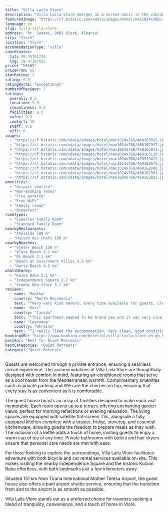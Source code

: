 ```yaml
---
title: "Villa Laila Vlore"
description: "Villa Laila Vlore emerges as a serene oasis in the vibrant city of Vlorë, merely a stone's throw away from the pristine Vjetër Beach and a short drive from the bustling Vlore Beach."
featuredImage: "https://cf.bstatic.com/xdata/images/hotel/max1024x768/460163015.jpg?k=b3adad45f77803ec0da797294a8b84516ca6bfad41f83115e09bcc2e73a381c3&o=&hp=1"
language: en
slug: villa-laila-vlore
address: "Rr. Sazani, 9403 Vlorë, Albania"
city: "Vlorë"
location: "Vlorë"
accommodationType: "villa"
coordinates:
  lat: 40.45761735
  lng: 19.47187835
price: "US$65"
priceFrom: 65
starRating: 3
rating: 9.5
ratingWords: "Exceptional"
numberOfReviews: 7
ratings:
  overall: 9.5
  location: 9.3
  cleanliness: 9.6
  facilities: 9.3
  value: 9.3
  comfort: 10
  staff: 9.6
  wifi: 0
images:
  - "https://cf.bstatic.com/xdata/images/hotel/max1024x768/460163015.jpg?k=b3adad45f77803ec0da797294a8b84516ca6bfad41f83115e09bcc2e73a381c3&o=&hp=1"
  - "https://cf.bstatic.com/xdata/images/hotel/max1024x768/460162997.jpg?k=2baad3402d20cb6287511dfcbd81ca3f832b2419b8e0f67676cbf86c569c4f49&o=&hp=1"
  - "https://cf.bstatic.com/xdata/images/hotel/max1024x768/460163071.jpg?k=fb07ef2524eb5d4752d97336fac3a78364dadf35fff30a3ce6bc06c944da1d9d&o=&hp=1"
  - "https://cf.bstatic.com/xdata/images/hotel/max1024x768/460163120.jpg?k=ce1e24592b47eed434754fcc5e2158a513b520d89c4ae4deeb44615caa2c111b&o=&hp=1"
  - "https://cf.bstatic.com/xdata/images/hotel/max1024x768/473579412.jpg?k=53210869724b8685881235c850f329adc74099bfa33821f9e462b6084524e186&o=&hp=1"
  - "https://cf.bstatic.com/xdata/images/hotel/max1024x768/460162975.jpg?k=4aaef4bd34c8e063091d0d07e0ebe225b42d0a409db4edbc8c5244ccc61e47cb&o=&hp=1"
  - "https://cf.bstatic.com/xdata/images/hotel/max1024x768/460162988.jpg?k=557fa99b5fe0f54031a7941cf04a0a57f1930e34d3fc9a3cf18afc0be10aceaf&o=&hp=1"
  - "https://cf.bstatic.com/xdata/images/hotel/max1024x768/460162983.jpg?k=a4d4c08b4b442cdf6939024a147d581828692651d8b1b616e8d27119b8473be5&o=&hp=1"
  - "https://cf.bstatic.com/xdata/images/hotel/max1024x768/460162923.jpg?k=82beafa5602142614ea16b1421181020388e951ec609991826bf26d7521f405f&o=&hp=1"
amenities:
  - "Airport shuttle"
  - "Non-smoking rooms"
  - "Free parking"
  - "Free WiFi"
  - "Family rooms"
  - "Breakfast"
roomTypes:
  - "Superior Family Room"
  - "Standard Family Room"
nearbyRestaurants:
  - "Xhelaldo 100 m"
  - "Maison des Chefs 150 m"
nearbyBeaches:
  - "Vjetër Beach 150 m"
  - "Vlore Beach 2.1 km"
  - "Ri Beach 3.1 km"
  - "Beach at Government Villas 4.3 km"
  - "Narta Beach 4.5 km"
whatsNearby:
  - "Kuzum Baba 2.1 km"
  - "Independence Square 2.2 km"
  - "Scooby Doo Vlore 3.1 km"
reviews:
  - name: "Monika"
    country: "North Macedonia"
    text: "“Very very kind owners, every time available for guests. Clean, near the beach, market and everything you need for vacation. ❤️”"
  - name: "Muci"
    country: "Canada"
    text: "“This apartment seemed to be brand new and it was very nice designed. It had everything that you would need and it was right at the beach. It is comfy and perfect for long stays. The host gave us very good recommendations and helped us getting us...”"
  - name: "Светлана"
    country: "Ukraine"
    text: "“I really liked the accommodation. Very clean, good condition of furniture, repairs. Very close to the sea. The hostess advised shops, markets, restaurants in the city.”"
bookingURL: "https://www.booking.com/hotel/al/villa-laila-vlore.en-gb.html?aid=8035640"
bestFor: "Best for Quiet Retreats"
bestCategories: "Quiet Retreats"
category: "Quiet Retreats"
---
```


Guests are welcomed through a private entrance, ensuring a seamless arrival experience. The accommodations at Villa Laila Vlore are thoughtfully designed with comfort in mind, featuring air-conditioned rooms that serve as a cool haven from the Mediterranean warmth. Complimentary amenities such as private parking and WiFi are the cherries on top, ensuring that every stay is as convenient as it is comfortable.

The guest house boasts an array of facilities designed to make each visit memorable. Each room opens up to a terrace offering enchanting garden views, perfect for morning reflections or evening relaxation. The living spaces are equipped with satellite flat-screen TVs, alongside a fully equipped kitchen complete with a toaster, fridge, stovetop, and essential kitchenware, allowing guests the freedom to prepare meals as they wish. The inclusion of a kettle adds a touch of home, inviting guests to enjoy a warm cup of tea at any time. Private bathrooms with bidets and hair dryers ensure that personal care needs are met with ease.

For those looking to explore the surroundings, Villa Laila Vlore facilitates adventure with both bicycle and car rental services available on-site. This makes visiting the nearby Independence Square and the historic Kuzum Baba effortless, with both landmarks just a few kilometers away.

Situated 151 km from Tirana International Mother Teresa Airport, the guest house also offers a paid airport shuttle service, ensuring that the transition from and to the airport is as smooth as possible.

Villa Laila Vlore stands out as a preferred choice for travelers seeking a blend of tranquility, convenience, and a touch of home in Vlorë.